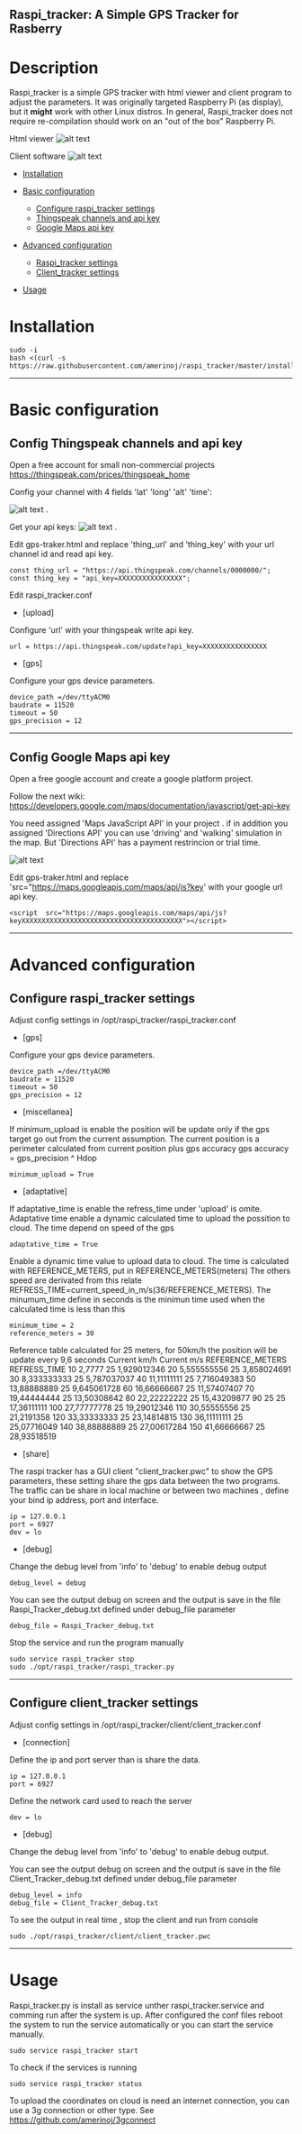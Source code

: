 Raspi_tracker: A Simple GPS Tracker for Rasberry
-------

# Description
Raspi_tracker is a simple GPS tracker with html viewer and client program to adjust the parameters. It was originally targeted Raspberry Pi (as display), but it **might** work with other Linux distros. 
In general, Raspi_tracker does not require re-compilation should work on an "out of the box" Raspberry Pi.

Html viewer
![alt text](https://github.com/amerinoj/raspi_tracker/blob/master/img/Example.png?raw=true) 


Client software
![alt text](https://github.com/amerinoj/raspi_tracker/blob/master/img/Client.png?raw=true) 

<!-- the following is generated by: npx markdown-toc -i README.md -->

<!-- toc -->

- [Installation](#Installation)

- [Basic configuration](#Basic-configuration)
   * [Configure raspi_tracker settings](#Configure-raspi_tracker-settings)
   * [Thingspeak channels and api key](#Config-Thingspeak-channels-and-api-key)   
   * [Google Maps api key](#Config-Google-Maps-api-key)   
   
- [Advanced configuration](#Advanced-configuration)
   * [Raspi_tracker settings](#Configure-raspi_tracker-settings) 
   * [Client_tracker settings](#Configure-client_tracker-settings) 

- [Usage](#Usage)

<!-- tocstop -->

  
# Installation
```
sudo -i
bash <(curl -s https://raw.githubusercontent.com/amerinoj/raspi_tracker/master/install.sh) 
```
---------------------------------------------------------------------
# Basic configuration

## Config Thingspeak channels and api key

Open a free account for small non-commercial projects
https://thingspeak.com/prices/thingspeak_home

Config your channel with 4 fields 'lat' 'long' 'alt' 'time':

![alt text](https://github.com/amerinoj/raspi_tracker/blob/master/img/thingspeak_fields.png?raw=true)
.

Get your api keys:
![alt text](https://github.com/amerinoj/raspi_tracker/blob/master/img/thingspeak_api_key.png?raw=true)
.

Edit gps-traker.html and replace 'thing_url' and 'thing_key' with your url channel id and read api key. 


```
const thing_url = "https://api.thingspeak.com/channels/0000000/";
const thing_key = "api_key=XXXXXXXXXXXXXXXX";
```



Edit raspi_tracker.conf

* [upload]

Configure 'url' with your thingspeak write api key. 
```
url = https://api.thingspeak.com/update?api_key=XXXXXXXXXXXXXXXX
```

* [gps]

Configure your gps device  parameters.
```
device_path =/dev/ttyACM0
baudrate = 11520
timeout = 50
gps_precision = 12
```




---------------------------------------------------------------------
## Config Google Maps api key

Open a free google account and create a google platform project.

Follow the next wiki:
https://developers.google.com/maps/documentation/javascript/get-api-key

You need assigned  'Maps JavaScript API' in your project . if in addition you assigned  'Directions API' you can use 'driving' and 'walking' simulation in the map. But 'Directions API' has a payment restrincion or trial time.

![alt text](https://github.com/amerinoj/raspi_tracker/blob/master/img/google_api.png?raw=true)

Edit gps-traker.html and replace 'src="https://maps.googleapis.com/maps/api/js?key'  with your google url api key. 
```
<script  src="https://maps.googleapis.com/maps/api/js?keyXXXXXXXXXXXXXXXXXXXXXXXXXXXXXXXXXXXXXXXX"></script>	
```


---------------------------------------------------------------------
# Advanced configuration
## Configure raspi_tracker settings

Adjust config settings in  /opt/raspi_tracker/raspi_tracker.conf

* [gps]

Configure your gps device  parameters.
```
device_path =/dev/ttyACM0
baudrate = 11520
timeout = 50
gps_precision = 12
```

* [miscellanea]

If minimum_upload is enable the position will be update only if the gps target go out from the current assumption.
The current position is a perimeter calculated from current position plus gps accuracy
gps accuracy = gps_precision ^ Hdop
```
minimum_upload = True
```

* [adaptative]

If adaptative_time is enable the refress_time under 'upload' is omite.
Adaptative time enable a dynamic calculated time to upload the possition to cloud.
The time depend on speed of the gps
```
adaptative_time = True
```
Enable a dynamic time value to upload data to cloud. The time is calculated with REFERENCE_METERS, put in REFERENCE_METERS(meters)
The others speed are derivated from this relate REFRESS_TIME=current_speed_in_m/s(36/REFERENCE_METERS).
The minumum_time define in seconds is the minimun time used when the calculated time is less than this
```
minimum_time = 2
reference_meters = 30
```
Reference table calculated for 25 meters, for 50km/h the position will be update every 9,6 seconds
Current km/h	Current m/s		REFERENCE_METERS	REFRESS_TIME
	10			2,7777				25				1,929012346
	20			5,555555556			25				3,858024691
	30			8,333333333			25				5,787037037
	40			11,11111111			25				7,716049383
	50			13,88888889			25				9,645061728
	60			16,66666667			25				11,57407407
	70			19,44444444			25				13,50308642
	80			22,22222222			25				15,43209877
	90			25					25				17,36111111
	100			27,77777778			25				19,29012346
	110			30,55555556			25				21,2191358
	120			33,33333333			25				23,14814815
	130			36,11111111			25				25,07716049
	140			38,88888889			25				27,00617284
	150			41,66666667			25				28,93518519




* [share]

The raspi tracker has a GUI client "client_tracker.pwc" to show the GPS parameters, these setting share the gps data between the two programs.
The traffic can be share in local machine or between two machines , define your bind ip address, port and interface.
```
ip = 127.0.0.1
port = 6927
dev = lo
```

* [debug]  

Change the debug level from 'info' to 'debug' to enable debug output
```
debug_level = debug
```
You can see the output debug on screen and the output is save in the file Raspi_Tracker_debug.txt defined under debug_file parameter
```
debug_file = Raspi_Tracker_debug.txt
```
Stop the service and run the program manually
```
sudo service raspi_tracker stop
sudo ./opt/raspi_tracker/raspi_tracker.py
```

---------------------------------------------------------------------
## Configure client_tracker settings

Adjust config settings in  /opt/raspi_tracker/client/client_tracker.conf

* [connection] 

Define the ip and port server than is share the data. 
```
ip = 127.0.0.1
port = 6927
```
Define the network card used to reach the server
```
dev = lo
```


* [debug]  

Change the debug level from 'info' to 'debug' to enable debug output.

You can see the output debug on screen and the output is save in the file Client_Tracker_debug.txt defined under debug_file parameter
```
debug_level = info
debug_file = Client_Tracker_debug.txt
```
To see the output in real time , stop the client and run from console 
```
sudo ./opt/raspi_tracker/client/client_tracker.pwc
```

---------------------------------------------------------------------
# Usage

Raspi_tracker.py is install as service unther raspi_tracker.service and comming run after the system is up. 
After configured the conf files reboot the system to run the service automatically or you can start the service manually.
```
sudo service raspi_tracker start
```
To check if the services is running 
```
sudo service raspi_tracker status
```
To upload the coordinates on cloud  is need an internet connection, you can use a 3g connection or other type.
See https://github.com/amerinoj/3gconnect


